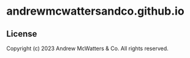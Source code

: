 # andrewmcwattersandco.github.io

## License
Copyright (c) 2023 Andrew McWatters & Co. All rights reserved.
